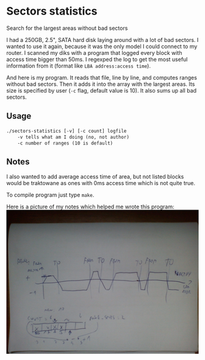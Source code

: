 Sectors statistics
==================

Search for the largest areas without bad sectors


I had a 250GB, 2.5", SATA hard disk laying around with a lot of bad sectors.
I wanted to use it again, because it was the only model I could connect to my
router. I scanned my diks with a program that logged every block with access
time bigger than 50ms. I regexped the log to get the most useful information
from it (format like `LBA address:access time`).


And here is my program. It reads that file, line by line, and computes ranges
without bad sectors. Then it adds it into the array with the largest areas.
Its size is specified by user (`-c` flag, default value is 10). It also sums up
all bad sectors.


Usage
-----

    ./sectors-statistics [-v] [-c count] logfile
        -v tells what am I doing (no, not author)
        -c number of ranges (10 is default)


Notes
-----

I also wanted to add average access time of area, but not listed blocks would be
traktowane as ones with 0ms access time which is not quite true.

To compile program just type `make`.

Here is a picture of my notes which helped me wrote this program:
![My notes](http://github.com/hahiserw/Sectors-statistics/blob/master/notes.jpg)
